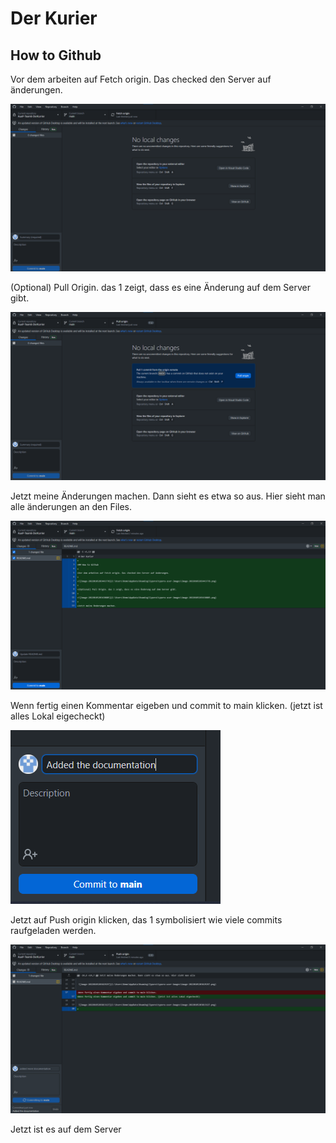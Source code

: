 # Der Kurier

## How to Github

Vor dem arbeiten auf Fetch origin. Das checked den Server auf änderungen.

![image-20220105203443778](./img/image-20220105203443778.png)

(Optional) Pull Origin. das 1 zeigt, dass es eine Änderung auf dem Server gibt.

![image-20220105203430805](./img/image-20220105203430805.png)

Jetzt meine Änderungen machen. Dann sieht es etwa so aus. Hier sieht man alle änderungen an den Files.

![image-20220105203619197](./img/image-20220105203619197.png)

Wenn fertig einen Kommentar eigeben und commit to main klicken. (jetzt ist alles Lokal eigecheckt)

![image-20220105203813127](./img/image-20220105203813127.png)

Jetzt auf Push origin klicken, das 1 symbolisiert wie viele commits raufgeladen werden.

![image-20220105203943878](./img/image-20220105203943878.png)

Jetzt ist es auf dem Server
